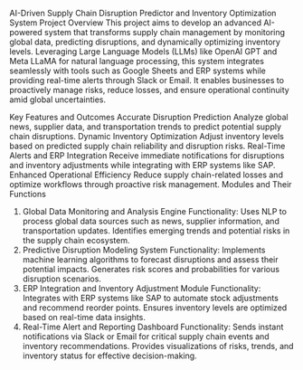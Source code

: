 AI-Driven Supply Chain Disruption Predictor and Inventory Optimization System
Project Overview
This project aims to develop an advanced AI-powered system that transforms supply chain management by monitoring global data, predicting disruptions, and dynamically optimizing inventory levels. Leveraging Large Language Models (LLMs) like OpenAI GPT and Meta LLaMA for natural language processing, this system integrates seamlessly with tools such as Google Sheets and ERP systems while providing real-time alerts through Slack or Email. It enables businesses to proactively manage risks, reduce losses, and ensure operational continuity amid global uncertainties.

Key Features and Outcomes
Accurate Disruption Prediction
Analyze global news, supplier data, and transportation trends to predict potential supply chain disruptions.
Dynamic Inventory Optimization
Adjust inventory levels based on predicted supply chain reliability and disruption risks.
Real-Time Alerts and ERP Integration
Receive immediate notifications for disruptions and inventory adjustments while integrating with ERP systems like SAP.
Enhanced Operational Efficiency
Reduce supply chain-related losses and optimize workflows through proactive risk management.
Modules and Their Functions
1. Global Data Monitoring and Analysis Engine
Functionality:
Uses NLP to process global data sources such as news, supplier information, and transportation updates.
Identifies emerging trends and potential risks in the supply chain ecosystem.
2. Predictive Disruption Modeling System
Functionality:
Implements machine learning algorithms to forecast disruptions and assess their potential impacts.
Generates risk scores and probabilities for various disruption scenarios.
3. ERP Integration and Inventory Adjustment Module
Functionality:
Integrates with ERP systems like SAP to automate stock adjustments and recommend reorder points.
Ensures inventory levels are optimized based on real-time data insights.
4. Real-Time Alert and Reporting Dashboard
Functionality:
Sends instant notifications via Slack or Email for critical supply chain events and inventory recommendations.
Provides visualizations of risks, trends, and inventory status for effective decision-making.
